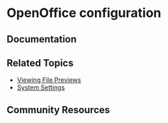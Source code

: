 # OpenOffice configuration

## Documentation


## Related Topics

* [Viewing File Previews](https://portal.liferay.dev/docs/7-2/user/-/knowledge_base/u/viewing-file-previews)
* [System Settings](https://portal.liferay.dev/docs/7-2/user/-/knowledge_base/u/system-settings)

## Community Resources

